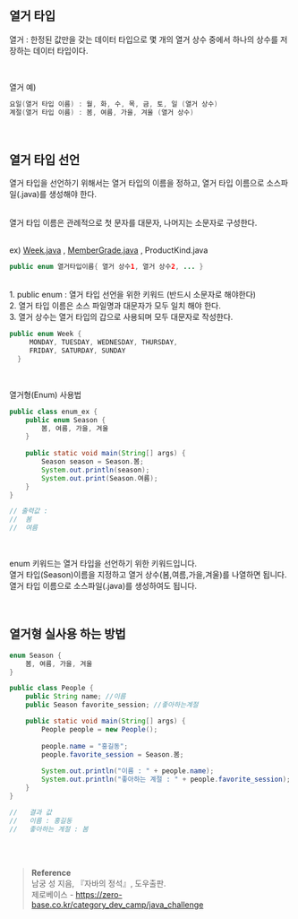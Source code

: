 ## 열거 타입


열거 : 한정된 값만을 갖는 데이터 타입으로 몇 개의 열거 상수 중에서 하나의 상수를 저장하는 데이터 타입이다.

<br/>

열거 예)

```java
요일(열거 타입 이름) : 월, 화, 수, 목, 금, 토, 일 (열거 상수)
계절(열거 타입 이름) : 봄, 여름, 가을, 겨울 (열거 상수)
```

<br/>

## 열거 타입 선언

열거 타입을 선언하기 위해서는 열거 타입의 이름을 정하고, 열거 타입 이름으로 
소스파일(.java)를 생성해야 한다.

<br/>열거 타입 이름은 관례적으로 첫 문자를 대문자, 나머지는 소문자로 구성한다.

<br/>ex) [Week.java](http://week.java) , [MemberGrade.java](http://membergrade.java) , ProductKind.java


```java
public enum 열거타입이름{ 열거 상수1, 열거 상수2, ... }
```

<br/>
1. public enum : 열거 타입 선언을 위한 
키워드 (반드시 소문자로 해야한다)
<br/> 
2. 열거 타입 이름은 소스 파일명과 대문자가 모두 일치 해야 한다.
<br/>3. 열거 상수는 열거 타입의 갑으로 사용되며 모두 대문자로 작성한다.

```java
public enum Week { 
     MONDAY, TUESDAY, WEDNESDAY, THURSDAY, 
     FRIDAY, SATURDAY, SUNDAY 
  }
```

<br/>

열거형(Enum) 사용법

</aside>

```java
public class enum_ex {
    public enum Season {
	    봄, 여름, 가을, 겨울
    }
	
    public static void main(String[] args) {
        Season season = Season.봄;
        System.out.println(season);
        System.out.print(Season.여름);
    }
}

// 출력값 : 
//  봄 
//  여름 
```

<br/>

enum 키워드는 열거 타입을 선언하기 위한 키워드입니다. <br/>열거 타입(Season)이름을 지정하고 열거 상수(봄,여름,가을,겨울)를 나열하면 됩니다. <br/>열거 타입 이름으로 소스파일(.java)를 생성하여도 됩니다.

<br/>

## 열거형 실사용 하는 방법
```java
enum Season {
    봄, 여름, 가을, 겨울
}

public class People {
    public String name; //이름
    public Season favorite_session; //좋아하는계절

    public static void main(String[] args) {
    	People people = new People();
        
    	people.name = "홍길동";
    	people.favorite_session = Season.봄;
         
        System.out.println("이름 : " + people.name);
        System.out.println("좋아하는 계절 : " + people.favorite_session);
    }
}

//   결과 값 
//	 이름 : 홍길동
//	 좋아하는 계절 : 봄
```


<br/><br/>

>**Reference**
><br/>남궁 성 지음, 『자바의 정석』, 도우출판.
><br/>제로베이스 - https://zero-base.co.kr/category_dev_camp/java_challenge